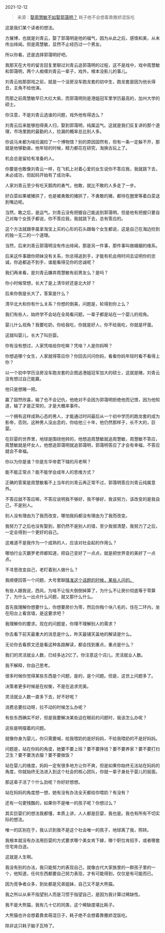 2021-12-12

> 来源：[娶周慧敏不如娶郭蔼明？](http://mp.weixin.qq.com/s?__biz=MzU3NDc5Nzc0NQ==&mid=2247510409&idx=1&sn=1d953d5228c421928d5a31fdc9274b26&chksm=fd2e0b57ca598241e6a61834430eaf23ba1d8b3265edbfe37e0c7e35ea26390397e99aa8d6c1&scene=27#wechat_redirect)
> 耗子绝不会想着靠撒娇混饭吃

这是我们某个读者的想法。  

  

方展博，也就是刘青云，娶了郭蔼明是他的福气，因为从此之后，感情和美，从未传出绯闻。但是周慧敏，显然不止经历过一个男友。

  

所以你看，还是选择郭蔼明好吧。

  

我那天在大号的留言回复里聊过刘青云追郭蔼明的过程，这不是戏中，戏中周慧敏和郭蔼明，两个人痴缠刘青云一辈子，戏外，根本没影儿的事儿。

  

刘青云拍那部戏之前，就是一个没房没车跑龙套的初中生，跑龙套是因为他长得丑，主角不给他演。  

  

而那之前周慧敏早已大红大紫，而郭蔼明则是港姐冠军里学历最高的，加州大学的硕士。

  

你注意，不是刘青云选谁的问题，戏外他有得选么？  

  

刘青云后来能够抱得美人归，娶到郭蔼明，纯属运气。这就是我们反复讲的那个道理，市场里跑的最勤的人，捡漏的概率总比别人多。

  

你说马未都为啥捡漏捡了一个博物馆？别的原因固然有，但有一条一定躲不开，那就是他够勤奋。他年轻的时候，精力都花在研究，淘换古玩上了。  

  

机会总是留给有准备的人。  

  

你要是也敢像刘青云一样，在飞机上对着心爱的女生说你不答应我，我就跳下去，未必成功，但起码开始有了成功率。

  

人家刘青云至少有吃天鹅肉的勇气，他敢，就比不敢的人多走了一步。  

  

好白菜如果被猪拱了，也是被勇敢的猪拱了，不勇敢的猪，都待在圈里等着白菜送到嘴边呢。

  

当然，敢之后，是运气。刘青云没有把握自己能追到郭蔼明，但是他有把握只要自己对每个女孩子都说，你不答应我，我就跳下去，总有答应的。

  

这个方法就跟李晨拿淘宝上买的心形的石头跟每个女生都说，这是自己在海边捡到的独一无二的一个道理。

  

当然，后来刘青云郭蔼明没有传出绯闻，那是另一件事，那件事叫做婚姻的维系。

  

后来这件事跟你把妹没有关系，你总得追到手，才能有机会用时间去证明你的忠诚，你追都追不到手，谁能看得见你的忠诚呢？

  

我们再来看，是刘青云嫌弃周慧敏有前男友么？是吗？

  

你小时候常想，长大了是上清华好还是北大好？

  

后来你倒是长大了，答案是什么？

  

清华北大和你有什么关系？你想的倒美，问题是，轮得到你上么？

  

我们有些人，始终学不会站在全局看问题，一辈子都是站在一个婴儿的视角。

  

婴儿什么视角？我要吃奶，你给我吃，你就是好人，你不给我吃，你就是坏蛋。

  

这就叫婴儿，长大了叫巨婴。

  

你有没有想过，人家凭啥给你吃嘛？凭啥？人是你妈啊？

  

你想追哪个女生，人家就得答应你？你回去问问你妈，看看你妈年轻时看不看得上你？  

  

以一个初中学历没房没车跑龙套的企图追港姐冠军加大的硕士，这就是赌，刘青云没有想过自己能赢。  

  

他只是想赌一把。  

  

赢了固然欣喜，输了也不会记仇，他绝对不会因为郭蔼明拒绝他而记恨，因为他知道，输了才是正常的，才是大概率事件。

  

一个拥有这样成熟心态的男人，才能通过时间最后从一个初中学历的跑龙套的成为影帝，否则，这种男人没出息的，你给他三十年，他仍然那样子，长不大的，巨婴。

  

在巨婴的世界里，地球是围绕他转的，他想追周慧敏就追周慧敏，周慧敏不答应，周慧敏就是坏女人，他想追郭蔼明就追郭蔼明，郭蔼明答应了才会有幸福，不答应就会不幸福。  

  

你以为你是谁？你是东华帝君下辖的月老啊？  

  

能不能正常点？能不能学会成年人的思维方式？  

  

正确的答案是周慧敏看不上当年的刘青云再正常不过，郭蔼明答应刘青云纯属意外。

  

不答应就不答应嘛，不答应说明我不够好，我不够好，我该努力，该改变的是我自己，不是别人。  

  

别人没有理由为了我而改变，哪怕我妈都没有理由为了我而改变。  

  

我努力了之后也没有娶到，那仍然不是别人的错，至少我很清楚，我努力了之后，一定会得到一个更好的自己。  

  

这难道不是我作为一个成熟的人，应该对社会起的作用么？  

  

哪怕行业灭霸罗老师都知道，把自己变好了一点点，就是把世界变的美好了一点点。  

  

不寻思改变自己，老盯着别人做什么？

  

我顺便回答一个问题，大号里聊[降准这个话题的时候，某些人问的。](http://mp.weixin.qq.com/s?__biz=MzU0MjYwNDU2Mw==&mid=2247502725&idx=1&sn=028d0ec9f13fdf7c5053256c781a6ca0&chksm=fb1aa7f9cc6d2eef4ef3bda1c5410c5668b35fc79fab179d52b767dd0bf6f86e8d553a064c6b&scene=21#wechat_redirect)  

  

有些人跟我说，西风，为啥不让恒大倒倒掉算了，为什么不让房价彻底等于零算了，为什么一出点什么问题，就又那什么什么。  

  

首先我理解你想要什么，你想要房价为零，然后你掏个块八毛的，住在二环内，坐在阳台上看宫墙，是这要求吧？  

  

我理解你的要求。现在的问题是，你理不理解别人的需求？

  

你去看下前天最重大的消息是什么，昨天最铺天盖地的解读是什么。  

  

无论你去看原文还是看这种各路解读，都会找到重点，重点是什么？  

  

我们的灵活就业人数，已经多达2亿了。你注意这个词儿，灵活就业人数。  

  

我不解释，你自己思考。  

  

很多时候你觉得某些东西是个问题，是的，是个问题。但是，这世上问题多了。  

  

决策者更多时候是在权衡，不是在追求完美。

  

灵活就业人数一直多下去，好不好呢？  

  

消费总要拉动呀，拉不动的时候怎么办呢？  

  

有些东西确实不好，但是我要解决某些迫在眼前的问题时，我该怎么办呢？  

  

这些是明摆着的问题。  

  

就像你身为婴儿，你只需要喊，给我喂奶的是好妈妈，不给我喂奶的不是好妈妈。  

  

问题是，站在你妈的角度，她要不要上班？要不要挣钱？要不要养家？要不要打扫卫生？要不要洗衣服？要不要做饭？  

  

站在婴儿的维度，妈妈一定有很多地方让你不爽，但是如果你始终无法站在妈妈的角度，你就始终无法进入到这个社会的核心团队，你就一辈子身处于婴儿的层面。

  

那这辈子活了个什么劲呢？你好好想想。

  

站在妈妈的角度想一想，她有没有办法全天都给你喂奶？有没有？  

  

还有一句更残酷的，如果你不是唯一的孩子呢？你想过么？

  

其实巨婴们的想法我都懂，本质上讲，人人都是巨婴，我也是。我也有所有不切实际的想法。

  

唯一的区别在于，我认识到我不是这个社会唯一的孩子，地球离了我，照转。

  

我根本就没有办法用巨婴的方式要求哪个美女肯下嫁，哪个职位肯招手，或者哪套住宅肯白送。  

  

这就是人生啊。  

  

我没有别的办法，我只能努力的表现自己，就像古代大家族里的一群孩子里的一个，他知道，任何东西都要自己努力表现，才有可能得到，仅仅是有可能而已。

  

因为竞争者众多，到处都是兄弟姐妹，自己又不是大熊猫。

  

我之所以从来不指望别人而是习惯于指望自己，是因为我计算过稀缺性。

  

我不是大熊猫，我有几十亿的同类，这个稀缺度堪比耗子。  

  

大熊猫也许会想着靠卖萌混日子，耗子绝不会想着靠撒娇混饭吃。  

  

除非这只耗子脑子瓦特了。

